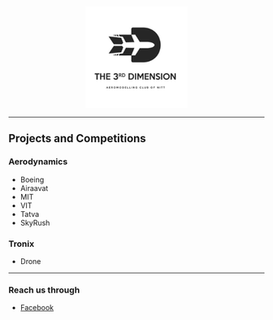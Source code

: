 <div align="center">
	<img src="https://github.com/3D-club/Updates/blob/master/3dlogo.png" alt="drawing" width="200"/>
</div>

---
## Projects and Competitions
### Aerodynamics
- Boeing
- Airaavat
- MIT 
- VIT
- Tatva
- SkyRush

### Tronix
- Drone
---
### Reach us through
* [Facebook](https://www.facebook.com/3d.amc.nitt/)

